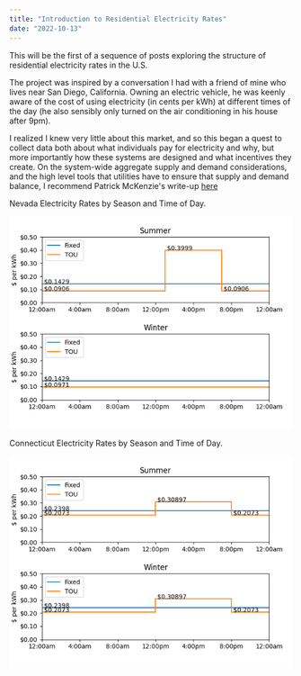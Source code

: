 ```yaml
---
title: "Introduction to Residential Electricity Rates"
date: "2022-10-13"
---
```


This will be the first of a sequence of posts exploring the structure of residential electricity rates in the U.S. 

The project was inspired by a conversation I had with a friend of mine who lives near San Diego, California.  Owning an electric vehicle,
he was keenly aware of the cost of using electricity (in cents per kWh) at different times of the day 
(he also sensibly only turned on the air conditioning in his house after 9pm). 

I realized I knew very little about this market, and so this began a quest to collect data both about what individuals pay for electricity and why, 
but more importantly how these systems are designed and what incentives they create.   On the system-wide aggregate supply and demand considerations, and
the high level tools that utilities have to ensure that supply and demand balance, I recommend Patrick McKenzie's write-up 
[here](https://bam.kalzumeus.com/archive/markets-in-power/)


Nevada Electricity Rates by Season and Time of Day.

![NV Rates](/assets/images/output_NV.png)


Connecticut Electricity Rates by Season and Time of Day.

![CT Rates](/assets/images/output_CT.png)
